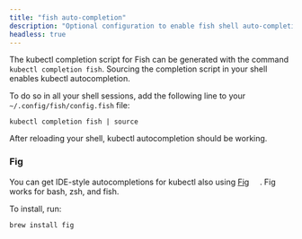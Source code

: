 ```yaml
---
title: "fish auto-completion"
description: "Optional configuration to enable fish shell auto-completion."
headless: true
---
```


The kubectl completion script for Fish can be generated with the command `kubectl completion fish`. Sourcing the completion script in your shell enables kubectl autocompletion.

To do so in all your shell sessions, add the following line to your `~/.config/fish/config.fish` file:

```shell
kubectl completion fish | source
```

After reloading your shell, kubectl autocompletion should be working.

### Fig

You can get IDE-style autocompletions for kubectl also using [Fig](https://fig.io/) <a href="https://fig.io/" target="_blank"><img src="https://fig.io/badges/Logo.svg" width="15" height="15"/></a>. Fig works for bash, zsh, and fish.

To install, run:

```shell
brew install fig
```
